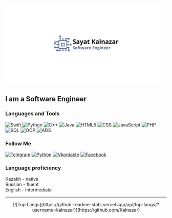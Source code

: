 [![Header](https://github.com/Kalnazar/kalnazar/blob/main/assets/header.jpg)](https://t.me/kalnazarr)

## I am a Software Engineer

### Languages and Tools
![Swift](https://img.shields.io/badge/-Swift-black?style=for-the-badge&logo=swift)
![Python](https://img.shields.io/badge/-Python-black?style=for-the-badge&logo=python)
![C++](https://img.shields.io/badge/-C++-black?style=for-the-badge&logo=C%2b%2b)
![Java](https://img.shields.io/badge/-Java-black?style=for-the-badge&logo=java)
![HTML5](https://img.shields.io/badge/-HTML5-black?style=for-the-badge&logo=html5)
![CSS](https://img.shields.io/badge/-Css3-black?style=for-the-badge&logo=css3)
![JavaScript](https://img.shields.io/badge/-JavaScript-black?style=for-the-badge&logo=javascript)
![PHP](https://img.shields.io/badge/-php-black?style=for-the-badge&logo=php)
![SQL](https://img.shields.io/badge/-SQL-black?style=for-the-badge&logo=mysql)
![OOP](https://img.shields.io/badge/-OOP-black?style=for-the-badge&logo=oop)
![ADS](https://img.shields.io/badge/-ADS-black?style=for-the-badge&logo=ads)

### Follow Me
[![Telegram](https://img.shields.io/badge/-Telegram-black?style=for-the-badge&logo=telegram)](t.me/kalnazarr)
[![Python](https://img.shields.io/badge/-Instagram-black?style=for-the-badge&logo=Instagram)](https://instagram.com/kalnazarr)
[![Vkontakte](https://img.shields.io/badge/-Vkontakte-black?style=for-the-badge&logo=vk)](https://vk.com/kalnazar)
[![Facebook](https://img.shields.io/badge/-Facebook-black?style=for-the-badge&logo=facebook)](https://www.facebook.com/kalnazarr)

### Language proficiency
Kazakh - native <br/>
Russian - fluent <br/>
English - intermediate <br/>

<hr>

<div style="text-align: center">[![Top Langs](https://github-readme-stats.vercel.app/api/top-langs/?username=kalnazar)](https://github.com/Kalnazar)</div>
